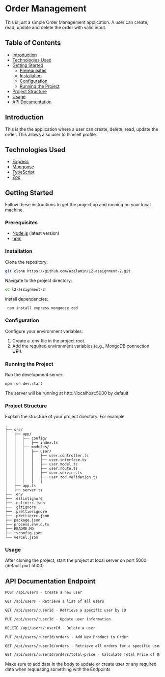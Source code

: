 # Order Management

This is just a simple Order Management application. A user can create, read, update and delete the order with valid input.

## Table of Contents

- [Introduction](#introduction)
- [Technologies Used](#technologies-used)
- [Getting Started](#getting-started)
  - [Prerequisites](#prerequisites)
  - [Installation](#installation)
  - [Configuration](#configuration)
  - [Running the Project](#running-the-project)
- [Project Structure](#project-structure)
- [Usage](#usage)
- [API Documentation](#api-documentation)

## Introduction

This is the the application where a user can create, delete, read, update the order. This allows also user to himself profile.

## Technologies Used

- [Express](https://expressjs.com/)
- [Mongoose](https://mongoosejs.com/)
- [TypeScript](https://www.typescriptlang.org/)
- [Zod](https://github.com/colinhacks/zod)

## Getting Started

Follow these instructions to get the project up and running on your local machine.

### Prerequisites

- [Node.js](https://nodejs.org/) (latest version)
- [npm](https://www.npmjs.com/)

### Installation

Clone the repository:

```bash
git clone https://github.com/azalamin/L2-assignment-2.git
```

Navigate to the project directory:

```bash
cd l2-assignment-2
```

install dependencies:

```bash
 npm install express mongoose zod
```

### Configuration

Configure your environment variables:

1. Create a .env file in the project root.
2. Add the required environment variables (e.g., MongoDB connection URI).

### Running the Project

Run the development server:

```bash
npm run dev:start
```

The server will be running at http://localhost:5000 by default.

### Project Structure

Explain the structure of your project directory. For example:

```
.
├── src/
│   ├── app/
│   │   ├── config/
│   │   │   ├── index.ts
│   │   ├── modules/
│   │   │   ├── user/
│   │   │   │   ├── user.controller.ts
│   │   │   │   ├── user.interface.ts
│   │   │   │   ├── user.model.ts
│   │   │   │   ├── user.route.ts
│   │   │   │   ├── user.service.ts
│   │   │   │   ├── user.zod.validation.ts
│   │   │   │   │
│   ├── app.ts
│   ├── server.ts
├── .env
├── .eslintignore
├── .eslintrc.json
├── .gitignore
├── .prettierignore
├── .prettierrc.json
├── package.json
├── process.env.d.ts
├── README.MD
├── tsconfig.json
└── vercel.json
```

### Usage

After cloning the project, start the project at local server on port 5000 (default port 5000)

## API Documentation Endpoint

```bash
POST /api/users - Create a new user

GET /api/users - Retrieve a list of all users

GET /api/users/:userId - Retrieve a specific user by ID

PUT /api/users/:userId - Update user information

DELETE /api/users/:userId - Delete a user

PUT /api/users/:userId/orders - Add New Product in Order

GET /api/users/:userId/orders - Retrieve all orders for a specific user

GET /api/users/:userId/orders/total-price - Calculate Total Price of Orders for a Specific User

```

Make sure to add data in the body to update or create user or any required data when requesting something with the Endpoints
